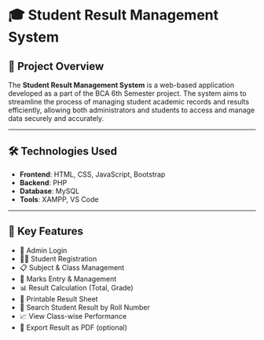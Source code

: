# 🎓 Student Result Management System

## 📌 Project Overview

The **Student Result Management System** is a web-based application developed as a part of the BCA 6th Semester project. The system aims to streamline the process of managing student academic records and results efficiently, allowing both administrators and students to access and manage data securely and accurately.

---

## 🛠️ Technologies Used

- **Frontend**: HTML, CSS, JavaScript, Bootstrap  
- **Backend**: PHP  
- **Database**: MySQL  
- **Tools**: XAMPP, VS Code

---

## 🚀 Key Features

- 🔐 Admin Login
- 👨‍🎓 Student Registration
- 📋 Subject & Class Management
- 📝 Marks Entry & Management
- 📊 Result Calculation (Total, Grade)
- 🧾 Printable Result Sheet
- 🔎 Search Student Result by Roll Number
- 📈 View Class-wise Performance
- 📁 Export Result as PDF (optional)

